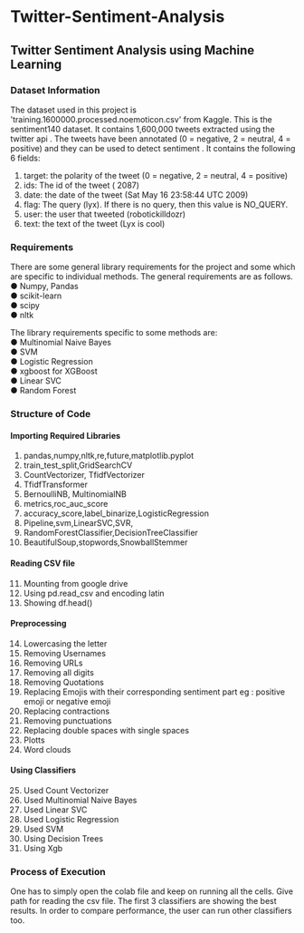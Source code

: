 # Twitter-Sentiment-Analysis
## Twitter Sentiment Analysis using Machine Learning
### Dataset Information
The dataset used in this project is 'training.1600000.processed.noemoticon.csv' from Kaggle.
This is the sentiment140 dataset.
It contains 1,600,000 tweets extracted using the twitter api . The tweets have been annotated (0 = negative, 2 = neutral, 4 = positive) and they can be used to detect sentiment .
It contains the following 6 fields:

1. target: the polarity of the tweet (0 = negative, 2 = neutral, 4 = positive)
2. ids: The id of the tweet ( 2087)
3. date: the date of the tweet (Sat May 16 23:58:44 UTC 2009)
4. flag: The query (lyx). If there is no query, then this value is NO_QUERY.
5. user: the user that tweeted (robotickilldozr)
6. text: the text of the tweet (Lyx is cool)

### Requirements

There are some general library requirements for the project and some which are specific to
individual methods. The general requirements are as follows.   
● Numpy, Pandas    
● scikit-learn     
● scipy      
● nltk     

The library requirements specific to some methods are:  
● Multinomial Naive Bayes  
● SVM  
● Logistic Regression  
● xgboost for XGBoost  
● Linear SVC  
● Random Forest  

### Structure of Code

#### Importing Required Libraries
1. pandas,numpy,nltk,re,future,matplotlib.pyplot
2. train_test_split,GridSearchCV
3. CountVectorizer, TfidfVectorizer
4. TfidfTransformer
5. BernoulliNB, MultinomialNB
6. metrics,roc_auc_score
7. accuracy_score,label_binarize,LogisticRegression
8. Pipeline,svm,LinearSVC,SVR,
9. RandomForestClassifier,DecisionTreeClassifier
10. BeautifulSoup,stopwords,SnowballStemmer

#### Reading CSV file
11. Mounting from google drive  
12. Using pd.read_csv and encoding latin
13. Showing df.head()

#### Preprocessing
14. Lowercasing the letter
15. Removing Usernames
16. Removing URLs
17. Removing all digits
18. Removing Quotations
19. Replacing Emojis with their corresponding sentiment part eg : positive emoji or negative emoji
20. Replacing contractions
21. Removing punctuations
22. Replacing double spaces with single spaces
23. Plotts
24. Word clouds

#### Using Classifiers
25. Used Count Vectorizer
26. Used Multinomial Naive Bayes
27. Used Linear SVC
28. Used Logistic Regression
29. Used SVM
30. Using Decision Trees
31. Using Xgb

### Process of Execution

One has to simply open the colab file and keep on running all the cells. Give path for
reading the csv file. The first 3 classifiers are showing the best results. In order to compare performance, the user can run other classifiers too.






